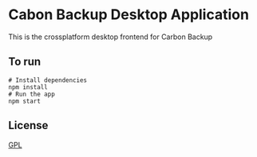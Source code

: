 # Cabon Backup Desktop Application

This is the crossplatform desktop frontend for Carbon Backup

## To run

```
# Install dependencies
npm install
# Run the app
npm start
```

## License


[GPL ](LICENSE.md)
